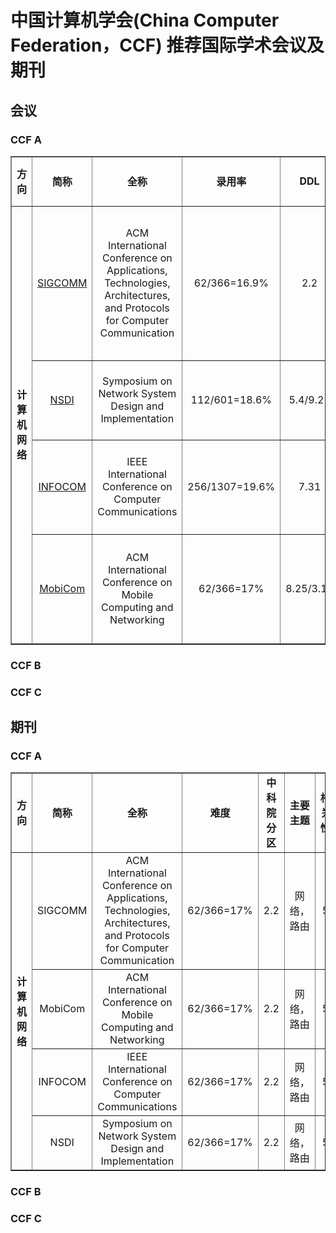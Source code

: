 


# 中国计算机学会(China Computer Federation，CCF) 推荐国际学术会议及期刊
## 会议
### CCF A 

<table border=1>
	<tr>
		<td  align="center"><b>方向</b></td> 
		<td  align="center"><b>简称</b></td> 
		<td  align="center"><b>全称</b></td> 
		<td  align="center"><b>录用率</b></td> 
		<td  align="center"><b>DDL</b></td> 
		<td  align="center"><b>主要主题</b></td> 
		<td  align="center"><b>相关度</b></td> 
	</tr>
	<tr>
	   <td rowspan=4 align="center"><b>计算机网络</b></td> 
		<td align="center"><a href="http://dblp.uni-trier.de/db/conf/sigcomm/index.html">SIGCOMM</td>
		<td align="center">ACM International Conference on Applications, Technologies, Architectures, and Protocols for Computer Communication</td>
		<td align="center">62/366=16.9%</td>
		<td align="center">2.2</td>
		<td align="center">计算机网络；有线/无线技术；网络系统/架构；网络规划设计</td>
		<td align="center"> 5 </td>
	</tr>
	<tr>
		<td align="center"><a href="http://dblp.uni-trier.de/db/conf/nsdi/">NSDI</td>
		<td align="center">Symposium on Network System Design and Implementation</td>
		<td align="center">112/601=18.6%</td>
		<td align="center">5.4/9.21</td>
		<td align="center">网络系统；网络管理；网络技术</td>
		<td align="center"> 5 </td>
	</tr>
	<tr>
		<td align="center"><a href="http://dblp.uni-trier.de/db/conf/infocom/">INFOCOM</td>
		<td align="center">IEEE International Conference on Computer Communications</td>
		<td align="center">256/1307=19.6%</td>
		<td align="center">7.31</td>
		<td align="center">网络优化；网络管理；SDN；路由</td>
		<td align="center"> 5 </td>
	</tr>
	<tr>
		<td align="center"><a href="http://dblp.uni-trier.de/db/conf/mobicom/">MobiCom</td>
		<td align="center">ACM International Conference on Mobile Computing and Networking</td>
		<td align="center">62/366=17%</td>
		<td align="center">8.25/3.15</td>
		<td align="center">移动计算；移动系统；移动应用；无线网络</td>
		<td align="center"> 1 </td>
	</tr>
</table>

### CCF B

### CCF C

## 期刊

### CCF A

<table border=1>
	<tr>
		<td  align="center"><b>方向</b></td> 
		<td  align="center"><b>简称</b></td> 
		<td  align="center"><b>全称</b></td> 
		<td  align="center"><b>难度</b></td> 
		<td  align="center"><b>中科院分区</b></td> 
		<td  align="center"><b>主要主题</b></td> 
		<td  align="center"><b>相关性</b></td> 
	</tr>
	<tr>
	<td rowspan=4 align="center"><b>计算机网络</b></td> 
		<td align="center">SIGCOMM</td>
		<td align="center">ACM International Conference on Applications, Technologies, Architectures, and Protocols for Computer Communication</td>
		<td align="center">62/366=17%</td>
		<td align="center">2.2</td>
		<td align="center">网络，路由</td>
		<td align="center"> 5 </td>
	</tr>
	<tr>
		<td align="center">MobiCom</td>
		<td align="center">ACM International Conference on Mobile Computing and Networking</td>
		<td align="center">62/366=17%</td>
		<td align="center">2.2</td>
		<td align="center">网络，路由</td>
		<td align="center"> 5 </td>
	</tr>
	<tr>
		<td align="center">INFOCOM</td>
		<td align="center">IEEE International Conference on Computer Communications</td>
		<td align="center">62/366=17%</td>
		<td align="center">2.2</td>
		<td align="center">网络，路由</td>
		<td align="center"> 5 </td>
	</tr>
	<tr>
		<td align="center">NSDI</td>
		<td align="center">Symposium on Network System Design and Implementation</td>
		<td align="center">62/366=17%</td>
		<td align="center">2.2</td>
		<td align="center">网络，路由</td>
		<td align="center"> 5 </td>
	</tr>
</table>


### CCF B

### CCF C
